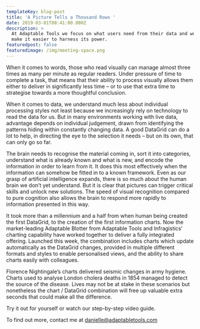 ```yaml
---
templateKey: blog-post
title: 'A Picture Tells a Thousand Rows '
date: 2019-03-01T08:41:00.000Z
description: >
  At Adaptable Tools we focus on what users need from their data and work to
  make it easier to harness its power.
featuredpost: false
featuredimage: /img/meeting-space.png
---
```

When it comes to words, those who read visually can manage almost three times as many per minute as regular readers. Under pressure of time to complete a task, that means that their ability to process visually allows them either to deliver in significantly less time – or to use that extra time to strategise towards a more thoughtful conclusion.

When it comes to data, we understand much less about individual processing styles not least because we increasingly rely on technology to read the data for us. But in many environments working with live data, advantage depends on individual judgement, drawn from identifying the patterns hiding within constantly changing data. A good DataGrid can do a lot to help, in directing the eye to the selection it needs – but on its own, that can only go so far.

The brain needs to recognise the material coming in, sort it into categories, understand what is already known and what is new, and encode the information in order to learn from it. It does this most effectively when the information can somehow be fitted in to a known framework.Even as our grasp of artificial intelligence expands, there is so much about the human brain we don’t yet understand. But it is clear that pictures can trigger critical skills and unlock new solutions. The speed of visual recognition compared to pure cognition also allows the brain to respond more rapidly to information presented in this way.

It took more than a millennium and a half from when human being created the first DataGrid, to the creation of the first information charts. Now the market-leading Adaptable Blotter from Adaptable Tools and Infragistics’ charting capability have worked together to deliver a fully integrated offering. Launched this week, the combination includes charts which update automatically as the DataGrid changes, provided in multiple different formats and styles to enable personalised views, and the ability to share charts easily with colleagues.  

Florence Nightingale’s charts delivered seismic changes in army hygiene. Charts used to analyse London cholera deaths in 1854 managed to detect the source of the disease. Lives may not be at stake in these scenarios but nonetheless the chart / DataGrid combination will free up valuable extra seconds that could make all the difference.

Try it out for yourself or watch our step-by-step video guide. 

To find out more, contact me at danielle@adaptabletools.com
